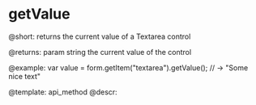 getValue
=============

@short: returns the current value of a Textarea control


@returns:
param   string    the current value of the control

@example:
var value = form.getItem("textarea").getValue();
// -> "Some nice text"




@template: api_method
@descr:


